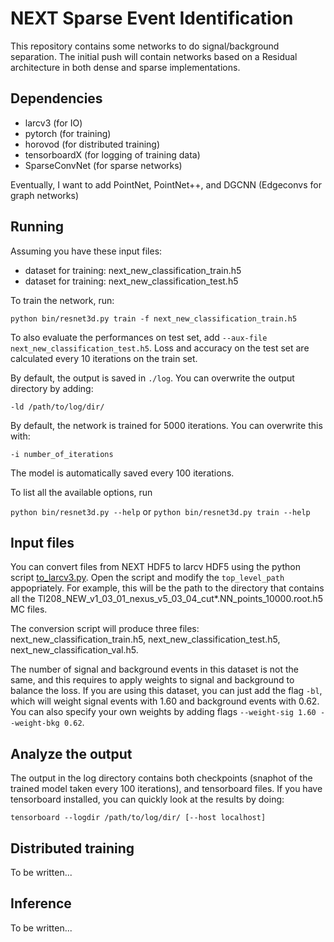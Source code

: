 # NEXT Sparse Event Identification

This repository contains some networks to do signal/background separation.  The initial push will contain networks based on a Residual architecture in both dense and sparse implementations.


## Dependencies
 - larcv3 (for IO)
 - pytorch (for training)
 - horovod (for distributed training)
 - tensorboardX (for logging of training data)
 - SparseConvNet (for sparse networks)

Eventually, I want to add PointNet, PointNet++, and DGCNN (Edgeconvs for graph networks)


## Running

Assuming you have these input files:
 - dataset for training: next_new_classification_train.h5
 - dataset for training: next_new_classification_test.h5
 
To train the network, run:

`python bin/resnet3d.py train -f next_new_classification_train.h5`

To also evaluate the performances on test set, add `--aux-file next_new_classification_test.h5`. Loss and accuracy on the test set are calculated every 10 iterations on the train set.

By default, the output is saved in `./log`. You can overwrite the output directory by adding:

`-ld /path/to/log/dir/`

By default, the network is trained for 5000 iterations. You can overwrite this with:

`-i number_of_iterations`

The model is automatically saved every 100 iterations.

To list all the available options, run 

`python bin/resnet3d.py --help` or `python bin/resnet3d.py train --help`


## Input files

You can convert files from NEXT HDF5 to larcv HDF5 using the python script [to_larcv3.py](to_larcv3.py). 
Open the script and modify the `top_level_path` appopriately. For example, this will be the path to the directory that contains all the Tl208_NEW_v1_03_01_nexus_v5_03_04_cut*.NN_points_10000.root.h5 MC files.

The conversion script will produce three files: next_new_classification_train.h5, next_new_classification_test.h5, next_new_classification_val.h5.

The number of signal and background events in this dataset is not the same, and this requires to apply weights to signal and background to balance the loss. If you are using this dataset, you can just add the flag `-bl`, which will weight signal events with 1.60 and background events with 0.62. You can also specify your own weights by adding flags `--weight-sig 1.60 --weight-bkg 0.62`. 


## Analyze the output

The output in the log directory contains both checkpoints (snaphot of the trained model taken every 100 iterations), and tensorboard files. If you have tensorboard installed, you can quickly look at the results by doing:

`tensorboard --logdir /path/to/log/dir/ [--host localhost]`


## Distributed training

To be written...

## Inference

To be written...



